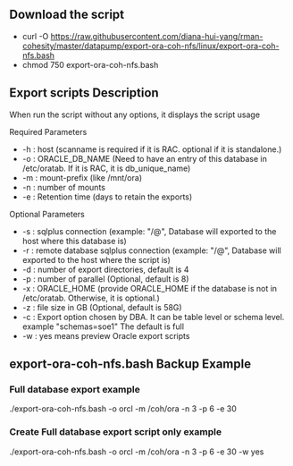 ## Download the script

- curl -O https://raw.githubusercontent.com/diana-hui-yang/rman-cohesity/master/datapump/export-ora-coh-nfs/linux/export-ora-coh-nfs.bash
- chmod 750 export-ora-coh-nfs.bash

## Export scripts Description
When run the script without any options, it displays the script usage

 Required Parameters
- -h : host (scanname is required if it is RAC. optional if it is standalone.)
- -o : ORACLE_DB_NAME (Need to have an entry of this database in /etc/oratab. If it is RAC, it is db_unique_name)
- -m : mount-prefix (like /mnt/ora)
- -n : number of mounts
- -e : Retention time (days to retain the exports)


 Optional Parameters
- -s : sqlplus connection (example: "<dbuser>/<dbpass>@<database connection string>",  Database will exported to the host where this database is)
- -r : remote database sqlplus connection (example: "<dbuser>/<dbpass>@<database connection string>", Database will exported to the host where the script is)
- -d : number of export directories, default is 4
- -p : number of parallel (Optional, default is 8)
- -x : ORACLE_HOME (provide ORACLE_HOME if the database is not in /etc/oratab. Otherwise, it is optional.)
- -z : file size in GB (Optional, default is 58G)
- -c : Export option chosen by DBA. It can be table level or schema level. example "schemas=soe1" The default is full
- -w : yes means preview Oracle export scripts


## export-ora-coh-nfs.bash Backup Example
### Full database export example
./export-ora-coh-nfs.bash -o orcl -m /coh/ora -n 3 -p 6 -e 30
### Create Full database export script only example
./export-ora-coh-nfs.bash -o orcl -m /coh/ora -n 3 -p 6 -e 30 -w yes
